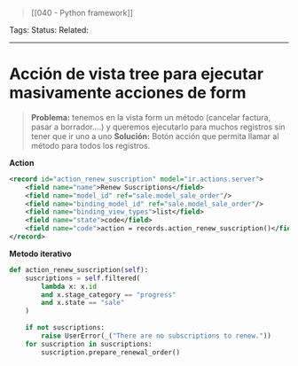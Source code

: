 > [[040 - Python framework]]

Tags: 
Status: 
Related: 

___

# Acción de vista tree para ejecutar masivamente acciones de form

> **Problema:** tenemos en la vista form un método (cancelar factura, pasar a borrador....) y queremos ejecutarlo para muchos registros sin tener que ir uno a uno
> **Solución:** Botón acción que permita llamar al método para todos los registros.


**Action**
```xml
<record id="action_renew_suscription" model="ir.actions.server">  
    <field name="name">Renew Suscriptions</field>  
    <field name="model_id" ref="sale.model_sale_order"/>  
    <field name="binding_model_id" ref="sale.model_sale_order"/>  
    <field name="binding_view_types">list</field>  
    <field name="state">code</field>  
    <field name="code">action = records.action_renew_suscription()</field>  
</record>
```

**Metodo iterativo**
```python
def action_renew_suscription(self):  
    suscriptions = self.filtered(  
        lambda x: x.id  
        and x.stage_category == "progress"  
        and x.state == "sale"  
    )  
  
    if not suscriptions:  
        raise UserError(_("There are no subscriptions to renew."))  
    for suscription in suscriptions:  
        suscription.prepare_renewal_order()
```